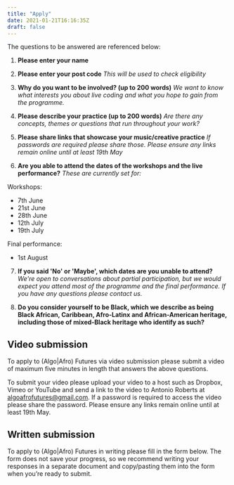 ```yaml
---
title: "Apply"
date: 2021-01-21T16:16:35Z
draft: false
---
```

The questions to be answered are referenced below:

1. **Please enter your name**
 
2. **Please enter your post code**
*This will be used to check eligibility*
 
3. **Why do you want to be involved? (up to 200 words)**
*We want to know what interests you about live coding and what you hope to gain from the programme.*
 
4. **Please describe your practice (up to 200 words)**
*Are there any concepts, themes or questions that run throughout your work?*

5. **Please share links that showcase your music/creative practice**
*If passwords are required please share those. Please ensure any links remain online until at least 19th May*
 
6. **Are you able to attend the dates of the workshops and the live performance?**
*These are currently set for:*

Workshops:
* 7th June
* 21st June
* 28th June
* 12th July
* 19th July

Final performance:
* 1st August

7. **If you said 'No' or 'Maybe', which dates are you unable to attend?**
*We're open to conversations about partial participation, but we would expect you attend most of the programme and the final performance. If you have any questions please contact us.*
 
7. **Do you consider yourself to be Black, which we describe as being Black African, Caribbean, Afro-Latinx and African-American heritage, including those of mixed-Black heritage who identify as such?**
 
## Video submission

To apply to (Algo|Afro) Futures via video submission please submit a video of maximum five minutes in length that answers the above questions.

To submit your video please upload your video to a host such as Dropbox, Vimeo or YouTube and send a link to the video to Antonio Roberts at algoafrofutures@gmail.com. If a password is required to access the video please share the password. Please ensure any links remain online until at least 19th May.

## Written submission

To apply to (Algo|Afro) Futures in writing please fill in the form below. The form does not save your progress, so we recommend writing your responses in a separate document and copy/pasting them into the form when you’re ready to submit.
 


